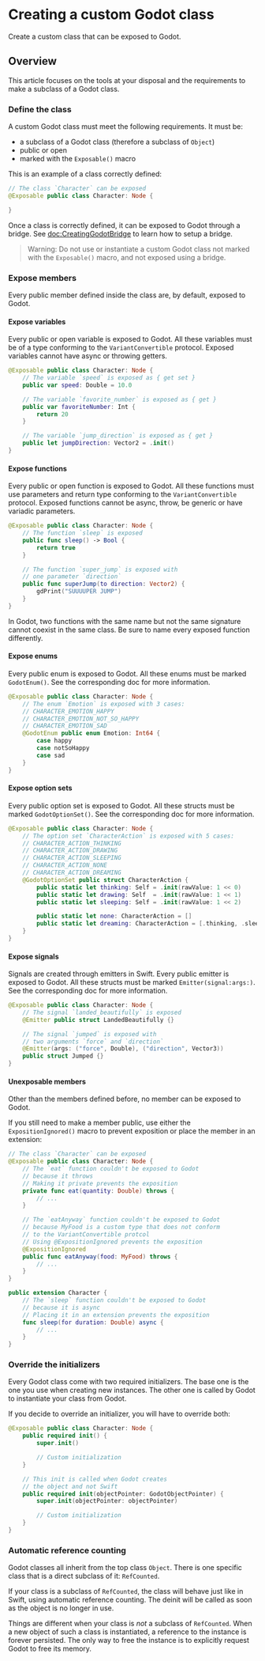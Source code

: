 # Creating a custom Godot class

Create a custom class that can be exposed to Godot.

## Overview

This article focuses on the tools at your disposal and the requirements to make a subclass of a Godot class.

### Define the class

A custom Godot class must meet the following requirements. It must be:
- a subclass of a Godot class (therefore a subclass of ``Object``)
- public or open
- marked with the ``Exposable()`` macro

This is an example of a class correctly defined:

```swift
// The class `Character` can be exposed
@Exposable public class Character: Node {

}
```

Once a class is correctly defined, it can be exposed to Godot through a bridge. See <doc:CreatingGodotBridge> to learn how to setup a bridge.

> Warning: Do not use or instantiate a custom Godot class not marked with the ``Exposable()`` macro, and not exposed using a bridge.

### Expose members

Every public member defined inside the class are, by default, exposed to Godot.

#### Expose variables

Every public or open variable is exposed to Godot. All these variables must be of a type conforming to the ``VariantConvertible`` protocol. Exposed variables cannot have async or throwing getters.

```swift
@Exposable public class Character: Node {
    // The variable `speed` is exposed as { get set }
    public var speed: Double = 10.0

    // The variable `favorite_number` is exposed as { get }
    public var favoriteNumber: Int {
        return 20
    }

    // The variable `jump_direction` is exposed as { get }
    public let jumpDirection: Vector2 = .init()
}
```

#### Expose functions

Every public or open function is exposed to Godot. All these functions must use parameters and return type conforming to the ``VariantConvertible`` protocol.
Exposed functions cannot be async, throw, be generic or have variadic parameters.

```swift
@Exposable public class Character: Node {
    // The function `sleep` is exposed
    public func sleep() -> Bool {
        return true
    }

    // The function `super_jump` is exposed with
    // one parameter `direction`
    public func superJump(to direction: Vector2) {
        gdPrint("SUUUUPER JUMP")
    }
}
```

In Godot, two functions with the same name but not the same signature cannot coexist in the same class. Be sure to name every exposed function differently.

#### Expose enums

Every public enum is exposed to Godot. All these enums must be marked ``GodotEnum()``. See the corresponding doc for more information.

```swift
@Exposable public class Character: Node {
    // The enum `Emotion` is exposed with 3 cases:
    // CHARACTER_EMOTION_HAPPY
    // CHARACTER_EMOTION_NOT_SO_HAPPY
    // CHARACTER_EMOTION_SAD
    @GodotEnum public enum Emotion: Int64 {
        case happy
        case notSoHappy
        case sad
    }
}
```

#### Expose option sets

Every public option set is exposed to Godot. All these structs must be marked ``GodotOptionSet()``. See the corresponding doc for more information.

```swift
@Exposable public class Character: Node {
    // The option set `CharacterAction` is exposed with 5 cases:
    // CHARACTER_ACTION_THINKING
    // CHARACTER_ACTION_DRAWING
    // CHARACTER_ACTION_SLEEPING
    // CHARACTER_ACTION_NONE
    // CHARACTER_ACTION_DREAMING
    @GodotOptionSet public struct CharacterAction {
        public static let thinking: Self = .init(rawValue: 1 << 0)
        public static let drawing: Self  = .init(rawValue: 1 << 1)
        public static let sleeping: Self = .init(rawValue: 1 << 2)

        public static let none: CharacterAction = []
        public static let dreaming: CharacterAction = [.thinking, .sleeping]
    }
}
```

#### Expose signals

Signals are created through emitters in Swift.
Every public emitter is exposed to Godot. All these structs must be marked ``Emitter(signal:args:)``. See the corresponding doc for more information.

```swift
@Exposable public class Character: Node {
    // The signal `landed_beautifully` is exposed
    @Emitter public struct LandedBeautifully {}

    // The signal `jumped` is exposed with
    // two arguments `force` and `direction`
    @Emitter(args: ("force", Double), ("direction", Vector3))
    public struct Jumped {}
}
```

#### Unexposable members

Other than the members defined before, no member can be exposed to Godot.

If you still need to make a member public, use either the ``ExpositionIgnored()`` macro to prevent exposition or place the member in an extension:

```swift
// The class `Character` can be exposed
@Exposable public class Character: Node {
    // The `eat` function couldn't be exposed to Godot
    // because it throws
    // Making it private prevents the exposition
    private func eat(quantity: Double) throws {
        // ...
    }

    // The `eatAnyway` function couldn't be exposed to Godot
    // because MyFood is a custom type that does not conform
    // to the VariantConvertible protcol
    // Using @ExpositionIgnored prevents the exposition
    @ExpositionIgnored
    public func eatAnyway(food: MyFood) throws {
        // ...
    }
}

public extension Character {
    // The `sleep` function couldn't be exposed to Godot
    // because it is async
    // Placing it in an extension prevents the exposition
    func sleep(for duration: Double) async {
        // ...
    }
}
```

### Override the initializers

Every Godot class come with two required initializers.
The base one is the one you use when creating new instances. The other one is called by Godot to instantiate your class from Godot.

If you decide to override an initializer, you will have to override both: 

```swift
@Exposable public class Character: Node {
    public required init() {
        super.init()

        // Custom initialization
    }

    // This init is called when Godot creates
    // the object and not Swift
    public required init(objectPointer: GodotObjectPointer) {
        super.init(objectPointer: objectPointer)

        // Custom initialization
    }
}
```

### Automatic reference counting

Godot classes all inherit from the top class ``Object``.
There is one specific class that is a direct subclass of it: ``RefCounted``.

If your class is a subclass of `RefCounted`, the class will behave just like in Swift, using automatic reference counting. The deinit will be called as soon as the object is no longer in use.

Things are different when your class is *not* a subclass of `RefCounted`. When a new object of such a class is instantiated, a reference to the instance is forever persisted. The only way to free the instance is to explicitly request Godot to free its memory.
